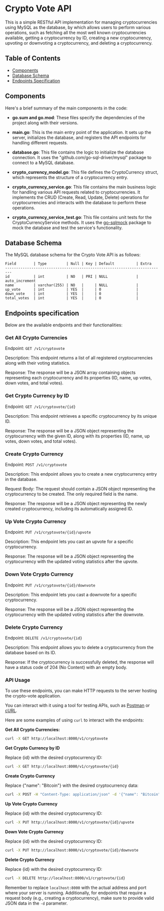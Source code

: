 # Crypto Vote API

This is a simple RESTful API implementation for managing cryptocurrencies using MySQL as the database, by which allows users to perform various operations, such as fetching all the most well known cryptocurrencies available, getting a cryptocurrency by ID, creating a new cryptocurrency, upvoting or downvoting a cryptocurrency, and deleting a cryptocurrency.

## Table of Contents
- [Components](#components)
- [Database Schema](#database-schema)
- [Endpoints Specification](#endpoints-specification)

## Components

Here's a brief summary of the main components in the code:

- **go.sum and go.mod**: These files specify the dependencies of the project along with their versions.

- **main.go**: This is the main entry point of the application. It sets up the server, initializes the database, and registers the API endpoints for handling different requests.

- **database.go**: This file contains the logic to initialize the database connection. It uses the "github.com/go-sql-driver/mysql" package to connect to a MySQL database.

- **crypto_currency_model.go**: This file defines the CryptoCurrency struct, which represents the structure of a cryptocurrency entry.

- **crypto_currency_service.go**: This file contains the main business logic for handling various API requests related to cryptocurrencies. It implements the CRUD (Create, Read, Update, Delete) operations for cryptocurrencies and interacts with the database to perform these operations.

- **crypto_currency_service_test.go**: This file contains unit tests for the CryptoCurrencyService methods. It uses the [go-sqlmock](github.com/DATA-DOG/go-sqlmock) package to mock the database and test the service's functionality.

## Database Schema

The MySQL database schema for the Crypto Vote API is as follows:

```
Field        | Type         | Null | Key | Default          | Extra
-------------------------------------------------------------------------
id           | int          | NO   | PRI | NULL             | auto_increment
name         | varchar(255) | NO   |     | NULL             |
up_vote      | int          | YES  |     | 0                |
down_vote    | int          | YES  |     | 0                |
total_votes  | int          | YES  |     | 0                |
```

## Endpoints specification

Below are the available endpoints and their functionalities:

### Get All Crypto Currencies

Endpoint: `GET /v1/cryptovote`

Description: This endpoint returns a list of all registered cryptocurrencies along with their voting statistics.

Response: The response will be a JSON array containing objects representing each cryptocurrency and its properties (ID, name, up votes, down votes, and total votes).

### Get Crypto Currency by ID

Endpoint: `GET /v1/cryptovote/{id}`

Description: This endpoint retrieves a specific cryptocurrency by its unique ID.

Response: The response will be a JSON object representing the cryptocurrency with the given ID, along with its properties (ID, name, up votes, down votes, and total votes).

### Create Crypto Currency

Endpoint: `POST /v1/cryptovote`

Description: This endpoint allows you to create a new cryptocurrency entry in the database.

Request Body: The request should contain a JSON object representing the cryptocurrency to be created. The only required field is the name.

Response: The response will be a JSON object representing the newly created cryptocurrency, including its automatically assigned ID.

### Up Vote Crypto Currency

Endpoint: `PUT /v1/cryptovote/{id}/upvote`

Description: This endpoint lets you cast an upvote for a specific cryptocurrency.

Response: The response will be a JSON object representing the cryptocurrency with the updated voting statistics after the upvote.

### Down Vote Crypto Currency

Endpoint: `PUT /v1/cryptovote/{id}/downvote`

Description: This endpoint lets you cast a downvote for a specific cryptocurrency.

Response: The response will be a JSON object representing the cryptocurrency with the updated voting statistics after the downvote.

### Delete Crypto Currency

Endpoint: `DELETE /v1/cryptovote/{id}`

Description: This endpoint allows you to delete a cryptocurrency from the database based on its ID.

Response: If the cryptocurrency is successfully deleted, the response will have a status code of 204 (No Content) with an empty body.

### API Usage

To use these endpoints, you can make HTTP requests to the server hosting the crypto-vote application. 

You can interact with it using a tool for testing APIs, such as [Postman](https://www.postman.com/) or [cURL](https://curl.se/).

Here are some examples of using `curl` to interact with the endpoints:

**Get All Crypto Currencies:**

```bash
curl -X GET http://localhost:8000/v1/cryptovote
```

**Get Crypto Currency by ID** 

Replace {id} with the desired cryptocurrency ID:

```bash
curl -X GET http://localhost:8000/v1/cryptovote/{id}
```

**Create Crypto Currency**

Replace {"name": "Bitcoin"} with the desired cryptocurrency data:

```bash
curl -X POST -H "Content-Type: application/json" -d '{"name": "Bitcoin"}' http://localhost:8000/v1/cryptovote
```

**Up Vote Crypto Currency**

Replace {id} with the desired cryptocurrency ID:

```bash
curl -X PUT http://localhost:8000/v1/cryptovote/{id}/upvote
```

**Down Vote Crypto Currency**

Replace {id} with the desired cryptocurrency ID:

```bash
curl -X PUT http://localhost:8000/v1/cryptovote/{id}/downvote
```

**Delete Crypto Currency**

Replace {id} with the desired cryptocurrency ID:

```bash
curl -X DELETE http://localhost:8000/v1/cryptovote/{id}
```

Remember to replace `localhost:8000` with the actual address and port where your server is running. Additionally, for endpoints that require a request body (e.g., creating a cryptocurrency), make sure to provide valid JSON data in the `-d` parameter.